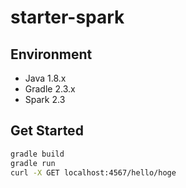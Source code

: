 # starter-spark

## Environment

* Java 1.8.x
* Gradle 2.3.x
* Spark 2.3

## Get Started

```.sh
gradle build
gradle run
curl -X GET localhost:4567/hello/hoge
```
